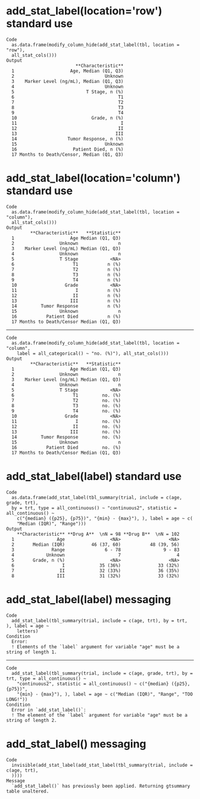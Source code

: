 # add_stat_label(location='row') standard use

    Code
      as.data.frame(modify_column_hide(add_stat_label(tbl, location = "row"),
      all_stat_cols()))
    Output
                              **Characteristic**
      1                     Age, Median (Q1, Q3)
      2                                  Unknown
      3    Marker Level (ng/mL), Median (Q1, Q3)
      4                                  Unknown
      5                           T Stage, n (%)
      6                                       T1
      7                                       T2
      8                                       T3
      9                                       T4
      10                            Grade, n (%)
      11                                       I
      12                                      II
      13                                     III
      14                   Tumor Response, n (%)
      15                                 Unknown
      16                     Patient Died, n (%)
      17 Months to Death/Censor, Median (Q1, Q3)

# add_stat_label(location='column') standard use

    Code
      as.data.frame(modify_column_hide(add_stat_label(tbl, location = "column"),
      all_stat_cols()))
    Output
             **Characteristic**   **Statistic**
      1                     Age Median (Q1, Q3)
      2                 Unknown               n
      3    Marker Level (ng/mL) Median (Q1, Q3)
      4                 Unknown               n
      5                 T Stage            <NA>
      6                      T1           n (%)
      7                      T2           n (%)
      8                      T3           n (%)
      9                      T4           n (%)
      10                  Grade            <NA>
      11                      I           n (%)
      12                     II           n (%)
      13                    III           n (%)
      14         Tumor Response           n (%)
      15                Unknown               n
      16           Patient Died           n (%)
      17 Months to Death/Censor Median (Q1, Q3)

---

    Code
      as.data.frame(modify_column_hide(add_stat_label(tbl, location = "column",
        label = all_categorical() ~ "no. (%)"), all_stat_cols()))
    Output
             **Characteristic**   **Statistic**
      1                     Age Median (Q1, Q3)
      2                 Unknown               n
      3    Marker Level (ng/mL) Median (Q1, Q3)
      4                 Unknown               n
      5                 T Stage            <NA>
      6                      T1         no. (%)
      7                      T2         no. (%)
      8                      T3         no. (%)
      9                      T4         no. (%)
      10                  Grade            <NA>
      11                      I         no. (%)
      12                     II         no. (%)
      13                    III         no. (%)
      14         Tumor Response         no. (%)
      15                Unknown               n
      16           Patient Died         no. (%)
      17 Months to Death/Censor Median (Q1, Q3)

# add_stat_label(label) standard use

    Code
      as.data.frame(add_stat_label(tbl_summary(trial, include = c(age, grade, trt),
      by = trt, type = all_continuous() ~ "continuous2", statistic = all_continuous() ~
        c("{median} ({p25}, {p75})", "{min} - {max}"), ), label = age ~ c(
        "Median (IQR)", "Range")))
    Output
        **Characteristic** **Drug A**  \nN = 98 **Drug B**  \nN = 102
      1                Age                 <NA>                  <NA>
      2       Median (IQR)          46 (37, 60)           48 (39, 56)
      3              Range               6 - 78                9 - 83
      4            Unknown                    7                     4
      5       Grade, n (%)                 <NA>                  <NA>
      6                  I             35 (36%)              33 (32%)
      7                 II             32 (33%)              36 (35%)
      8                III             31 (32%)              33 (32%)

# add_stat_label(label) messaging

    Code
      add_stat_label(tbl_summary(trial, include = c(age, trt), by = trt, ), label = age ~
        letters)
    Condition
      Error:
      ! Elements of the `label` argument for variable "age" must be a string of length 1.

---

    Code
      add_stat_label(tbl_summary(trial, include = c(age, grade, trt), by = trt, type = all_continuous() ~
        "continuous2", statistic = all_continuous() ~ c("{median} ({p25}, {p75})",
        "{min} - {max}"), ), label = age ~ c("Median (IQR)", "Range", "TOO LONG!"))
    Condition
      Error in `add_stat_label()`:
      ! The element of the `label` argument for variable "age" must be a string of length 2.

# add_stat_label() messaging

    Code
      invisible(add_stat_label(add_stat_label(tbl_summary(trial, include = c(age, trt),
      ))))
    Message
      `add_stat_label()` has previously been applied. Returning gtsummary table unaltered.

